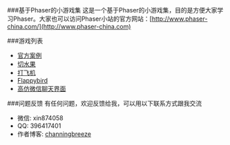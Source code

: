 ###基于Phaser的小游戏集
这是一个基于Phaser的小游戏集，目的是方便大家学习Phaser。大家也可以访问Phaser小站的官方网站：[http://www.phaser-china.com/](http://www.phaser-china.com) 

###游戏列表
* [官方案例](http://game.webxinxin.com/learn/exam8.html/)
* [切水果](http://game.webxinxin.com/fruit/)
* [打飞机](http://game.webxinxin.com/plane/)
* [Flappybird](http://game.webxinxin.com/flappybird/)
* [高仿微信聊天界面](http://game.webxinxin.com/?game=weiduan&id=1)

###问题反馈
有任何问题，欢迎反馈给我，可以用以下联系方式跟我交流

* 微信: xin874058
* QQ: 396417401
* 作者博客: [channingbreeze](http://www.channingbreeze.com/)
